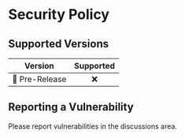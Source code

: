 # Security Policy

## Supported Versions
| Version | Supported |
| - | :-: |
| 🐣 Pre-Release | :x: |

## Reporting a Vulnerability
Please report vulnerabilities in the discussions area.
